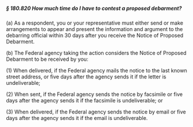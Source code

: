 ##### § 180.820 How much time do I have to contest a proposed debarment? #####

(a) As a respondent, you or your representative must either send or make arrangements to appear and present the information and argument to the debarring official within 30 days after you receive the Notice of Proposed Debarment.

(b) The Federal agency taking the action considers the Notice of Proposed Debarment to be received by you:

(1) When delivered, if the Federal agency mails the notice to the last known street address, or five days after the agency sends it if the letter is undeliverable;

(2) When sent, if the Federal agency sends the notice by facsimile or five days after the agency sends it if the facsimile is undeliverable; or

(3) When delivered, if the Federal agency sends the notice by email or five days after the agency sends it if the email is undeliverable.